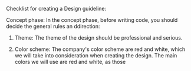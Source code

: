 Checklist for creating a Design guideline:

Concept phase:
In the concept phase, before writing code, you should decide the general rules an ddirection:
1. Theme: The theme of the design should be professional and serious.

2. Color scheme: The company's color scheme are red and white, which we will take into consideration when creating the design. The main colors we will use are red and white,
                 as those 
